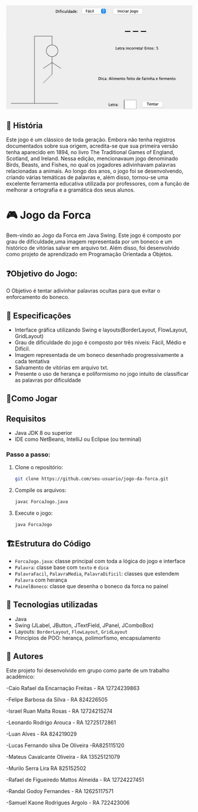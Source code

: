 <p align="center">
  <img src="https://github.com/randalgodoy/JogodaForca/blob/main/jogo-da-forca.jpeg" />
</p>

## 📜 História
Este jogo é um clássico de toda geração. Embora não tenha registros documentados sobre sua origem, acredita-se que sua primeira versão tenha aparecido em 1894, no livro The Traditional Games of England, Scotland, and Ireland. Nessa edição, mencionavaum jogo denominado Birds, Beasts, and Fishes, no qual os jogadores adivinhavam palavras relacionadas a animais.
Ao longo dos anos, o jogo foi se desenvolvendo, criando várias temáticas de palavras e, além disso, tornou-se uma excelente ferramenta educativa utilizada por professores, com a função de melhorar a ortografia e a gramática dos seus alunos.

# 🎮 Jogo da Forca

Bem-vindo ao Jogo da Forca em Java Swing. Este jogo é composto por grau de dificuldade,uma imagem representada por um boneco e um  histórico de vitórias salvar em arquivo txt. Além disso, foi desenvolvido como projeto de aprendizado em Programação Orientada a Objetos.

## ❓Objetivo do Jogo:

O Objetivo é tentar adivinhar palavras ocultas para que evitar o enforcamento do boneco.

## 🧠 Especificações
-  Interface gráfica utilizando Swing e layouts(BorderLayout, FlowLayout, GridLayout)
-  Grau de dificuldade do jogo é composto por três niveis: Fácil, Médio e Dificil.
-  Imagem representada de um boneco desenhado progressivamente a cada tentativa
-  Salvamento de vitórias em arquivo txt.
-  Presente o uso de herança e poliformismo no jogo intuito de classificar as palavras por dificuldade

## 🚀Como Jogar

## Requisitos

- Java JDK 8 ou superior
- IDE como NetBeans, IntelliJ ou Eclipse (ou terminal)

### Passo a passo:

1. Clone o repositório:
   ```bash
   git clone https://github.com/seu-usuario/jogo-da-forca.git
   ```
2. Compile os arquivos:
   ```bash
   javac ForcaJogo.java
   ```
3. Execute o jogo:
   ```bash
   java ForcaJogo
   ```

## 🏗️Estrutura do Código  

- `ForcaJogo.java`: classe principal com toda a lógica do jogo e interface
- `Palavra`: classe base com `texto` e `dica`
- `PalavraFacil`, `PalavraMedia`, `PalavraDificil`: classes que estendem `Palavra` com herança
- `PainelBoneco`: classe que desenha o boneco da forca no painel

## 🧰 Tecnologias utilizadas

- Java
- Swing (JLabel, JButton, JTextField, JPanel, JComboBox)
- Layouts: `BorderLayout`, `FlowLayout`, `GridLayout`
- Princípios de POO: herança, polimorfismo, encapsulamento

## 👥 Autores
Este projeto foi desenvolvido em grupo como parte de um trabalho acadêmico:

-Caio Rafael da Encarnação Freitas - RA 12724239863

-Felipe Barbosa da Silva - RA 824226505

-Israel Ruan Malta Rosas - RA 12724215274

-Leonardo Rodrigo Arouca - RA 12725172861

-Luan Alves - RA 824219029

-Lucas Fernando silva De Oliveira -RA825115120

-Mateus Cavalcante Oliveira - RA 13525121079

-Murilo Serra Lira RA 825152502

-Rafael de Figueiredo Mattos Almeida - RA 12724227451

-Randal Godoy Fernandes -  RA 12625117571

-Samuel Kaone Rodrigues Argolo - RA 722423006




